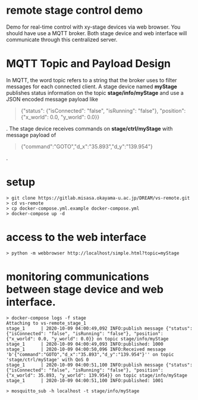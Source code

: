 # remote stage control demo

Demo for real-time control with xy-stage devices via web browser. 
You should have use a MQTT broker. Both stage device and web interface will communicate through this centralized server.

# MQTT Topic and Payload Design

In MQTT, the word topic refers to a string that the broker uses to filter messages for each connected client. 
A stage device named **myStage** publishes status information on the topic **stage/info/myStage** 
and use a JSON encoded message payload like

>  {"status": {"isConnected": "false", "isRunning": "false"}, "position": {"x_world": 0.0, "y_world": 0.0}}

.
The stage device receives commands on **stage/ctrl/myStage** with message payload of 

>  {"command":"GOTO","d_x":"35.893","d_y":"139.954"}

.

# setup
    > git clone https://gitlab.misasa.okayama-u.ac.jp/DREAM/vs-remote.git
    > cd vs-remote
    > cp docker-compose.yml.example docker-compose.yml
    > docker-compose up -d


# access to the web interface

    > python -m webbrowser http://localhost/simple.html?topic=myStage


# monitoring communications between stage device and web interface. 

    > docker-compose logs -f stage
    Attaching to vs-remote_stage_1
    stage_1      | 2020-10-09 04:00:49,092 INFO:publish message {"status": {"isConnected": "false", "isRunning": "false"}, "position": {"x_world": 0.0, "y_world": 0.0}} on topic stage/info/myStage
    stage_1      | 2020-10-09 04:00:49,093 INFO:published: 1000
    stage_1      | 2020-10-09 04:00:50,096 INFO:Received message 'b'{"command":"GOTO","d_x":"35.893","d_y":"139.954"}'' on topic 'stage/ctrl/myStage' with QoS 0
    stage_1      | 2020-10-09 04:00:51,100 INFO:publish message {"status": {"isConnected": "false", "isRunning": "false"}, "position": {"x_world": 35.893, "y_world": 139.954}} on topic stage/info/myStage
    stage_1      | 2020-10-09 04:00:51,100 INFO:published: 1001

    > mosquitto_sub -h localhost -t stage/info/myStage